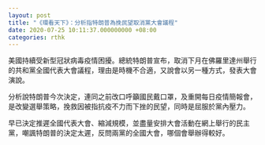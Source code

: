 ```yaml
---
layout: post
title: "《環看天下》：分析指特朗普為挽民望取消黨大會議程"
date: 2020-07-25 10:11:37.000000000 +08:00
categories: rthk
---
```


美國持續受新型冠狀病毒疫情困擾。總統特朗普宣布，取消下月在佛羅里達州舉行的共和黨全國代表大會議程，理由是時機不合適，又說會以另一種方式，發表大會演說。

分析說特朗普今次決定，連同之前改口呼籲國民戴口罩，及重開每日疫情簡報會，是改變選舉策略，挽救因被指抗疫不力而下挫的民望，同時是屈服於黨內壓力。

早已決定推遲全國代表大會、縮減規模，並盡量安排大會活動在網上舉行的民主黨，嘲諷特朗普的決定太遲，反問兩黨的全國大會，哪個會舉辦得較好。
